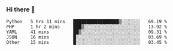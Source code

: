 ### Hi there 👋

<!--START_SECTION:waka-->

```text
Python   5 hrs 11 mins   █████████████████▒░░░░░░░   69.19 %
PHP      1 hr 2 mins     ███▒░░░░░░░░░░░░░░░░░░░░░   13.92 %
YAML     41 mins         ██▒░░░░░░░░░░░░░░░░░░░░░░   09.31 %
JSON     16 mins         █░░░░░░░░░░░░░░░░░░░░░░░░   03.69 %
Other    15 mins         █░░░░░░░░░░░░░░░░░░░░░░░░   03.45 %
```

<!--END_SECTION:waka-->

<!--
**Jonas-VanHaeken/Jonas-VanHaeken** is a ✨ _special_ ✨ repository because its `README.md` (this file) appears on your GitHub profile.

Here are some ideas to get you started:

- 🔭 I’m currently working on ...
- 🌱 I’m currently learning ...
- 👯 I’m looking to collaborate on ...
- 🤔 I’m looking for help with ...
- 💬 Ask me about ...
- 📫 How to reach me: ...
- 😄 Pronouns: ...
- ⚡ Fun fact: ...
-->
